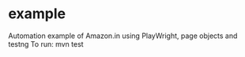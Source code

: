 # example
Automation example of Amazon.in using PlayWright, page objects and testng
To run: mvn test

